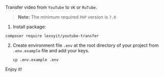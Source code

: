Transfer video from `YouTube` to `VK` or `RuTube`.

> **Note:** The minimum required `PHP` version is `7.0`

1. Install package:

```shell
composer require lexxyit/youtube-transfer
```

2. Create environment file `.env` at the root directory of your project from `.env.example` file and add your keys.

    ```shell
    cp .env.example .env
    ```

Enjoy it!
